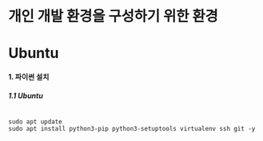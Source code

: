 # 개인 개발 환경을 구성하기 위한 환경

Ubuntu
======

#### 1. 파이썬 설치
##### 1.1 Ubuntu
<pre>
<code>
sudo apt update
sudo apt install python3-pip python3-setuptools virtualenv ssh git -y
</code>
</pre>
